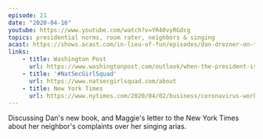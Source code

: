 ```yaml
---
episode: 21
date: "2020-04-16"
youtube: https://www.youtube.com/watch?v=YR40vyRGdcg
topics: presidential norms, room rater, neighbors & singing
acast: https://shows.acast.com/in-lieu-of-fun/episodes/dan-drezner-on-the-toddler-in-chief
links:
    - title: Washington Post
      url: https://www.washingtonpost.com/outlook/when-the-president-is-more-like-a-little-kid-than-a-leader/2020/04/17/0af66450-73a9-11ea-a9bd-9f8b593300d0_story.html
    - title: '#NatSecGirlSquad'
      url: https://www.natsecgirlsquad.com/about
    - title: New York Times
      url: https://www.nytimes.com/2020/04/02/business/coronavirus-work-neighbors.html
---
```

Discussing Dan's new book, and Maggie's letter to the New York Times about her neighbor's complaints over her singing arias.
